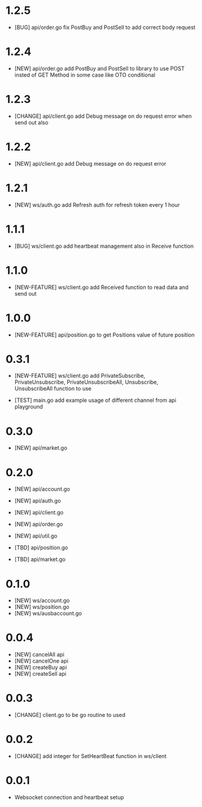# 1.2.5 

- [BUG] api/order.go fix PostBuy and PostSell to add correct body request

# 1.2.4 

- [NEW] api/order.go add PostBuy and PostSell to library to use POST insted of GET Method in some case like OTO conditional

# 1.2.3 

- [CHANGE] api/client.go add Debug message on do request error when send out also


# 1.2.2 

- [NEW] api/client.go add Debug message on do request error


# 1.2.1 

- [NEW] ws/auth.go add Refresh auth for refresh token every 1 hour

# 1.1.1 

- [BUG] ws/client.go add heartbeat management also in Receive function

# 1.1.0 

- [NEW-FEATURE] ws/client.go add Received function to read data and send out 


# 1.0.0 

- [NEW-FEATURE] api/position.go to get Positions value of future position


# 0.3.1 

- [NEW-FEATURE] ws/client.go add PrivateSubscribe, PrivateUnsubscribe, PrivateUnsubscribeAll, Unsubscribe, UnsubscribeAll function to use

- [TEST] main.go add example usage of different channel from api playground

# 0.3.0 

- [NEW] api/market.go

# 0.2.0 

- [NEW] api/account.go
- [NEW] api/auth.go
- [NEW] api/client.go
- [NEW] api/order.go
- [NEW] api/util.go

- [TBD] api/position.go
- [TBD] api/market.go

# 0.1.0 

- [NEW] ws/account.go
- [NEW] ws/position.go
- [NEW] ws/ausbaccount.go

# 0.0.4

- [NEW] cancelAll api
- [NEW] cancelOne api
- [NEW] createBuy api
- [NEW] createSell api

# 0.0.3

- [CHANGE] client.go to be go routine to used

# 0.0.2

- [CHANGE] add integer for SetHeartBeat function in ws/client

# 0.0.1

- Websocket connection and heartbeat setup